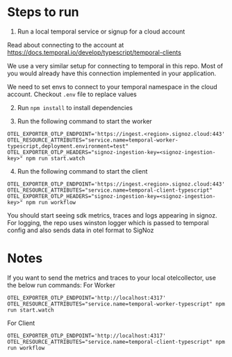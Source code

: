 # Steps to run

1. Run a local temporal service or signup for a cloud account

Read about connecting to the account at https://docs.temporal.io/develop/typescript/temporal-clients

We use a very similar setup for connecting to temporal in this repo. Most of you would already have this connection implemented in your application.

We need to set envs to connect to your temporal namespace in the cloud account. Checkout `.env` file to replace values

2. Run `npm install` to install dependencies

3. Run the following command to start the worker
```
OTEL_EXPORTER_OTLP_ENDPOINT='https://ingest.<region>.signoz.cloud:443' OTEL_RESOURCE_ATTRIBUTES="service.name=temporal-worker-typescript,deployment.environment=test" OTEL_EXPORTER_OTLP_HEADERS="signoz-ingestion-key=<signoz-ingestion-key>" npm run start.watch
```

4. Run the following command to start the client
```
OTEL_EXPORTER_OTLP_ENDPOINT='https://ingest.<region>.signoz.cloud:443' OTEL_RESOURCE_ATTRIBUTES="service.name=temporal-client-typescript" OTEL_EXPORTER_OTLP_HEADERS="signoz-ingestion-key=<signoz-ingestion-key>" npm run workflow
```

You should start seeing sdk metrics, traces and logs appearing in signoz. For logging, the repo uses winston logger which is passed to temporal config and also sends data in otel format to SigNoz


# Notes
If you want to send the metrics and traces to your local otelcollector, use the below run commands:
For Worker
```
OTEL_EXPORTER_OTLP_ENDPOINT='http://localhost:4317' OTEL_RESOURCE_ATTRIBUTES="service.name=temporal-worker-typescript" npm run start.watch
```
For Client
```
OTEL_EXPORTER_OTLP_ENDPOINT='http://localhost:4317' OTEL_RESOURCE_ATTRIBUTES="service.name=temporal-client-typescript" npm run workflow
```


